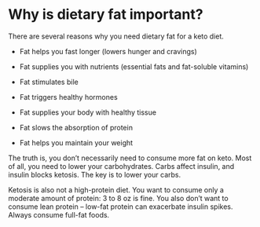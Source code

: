 # Why is dietary fat important?

There are several reasons why you need dietary fat for a keto diet.

- Fat helps you fast longer (lowers hunger and cravings)

- Fat supplies you with nutrients (essential fats and fat-soluble vitamins)

- Fat stimulates bile

- Fat triggers healthy hormones

- Fat supplies your body with healthy tissue

- Fat slows the absorption of protein

- Fat helps you maintain your weight

The truth is, you don’t necessarily need to consume more fat on keto. Most of all, you need to lower your carbohydrates. Carbs affect insulin, and insulin blocks ketosis. The key is to lower your carbs.

Ketosis is also not a high-protein diet. You want to consume only a moderate amount of protein: 3 to 8 oz is fine. You also don’t want to consume lean protein – low-fat protein can exacerbate insulin spikes. Always consume full-fat foods.